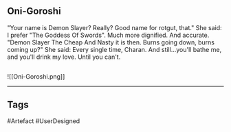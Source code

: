 ## Oni-Goroshi
"Your name is Demon Slayer? Really? Good name for rotgut, that."
She said: I prefer "The Goddess Of Swords". Much more dignified. And accurate.
"Demon Slayer The Cheap And Nasty it is then. Burns going down, burns coming up?"
She said: Every single time, Charan. And still...you'll bathe me, and you'll drink my love. Until you can't.
## 
![[Oni-Goroshi.png]]

---
## Tags
#Artefact
#UserDesigned 